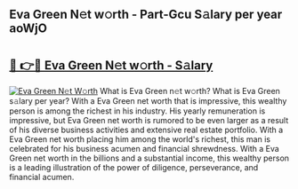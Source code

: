 ## Eva Green N𝚎t w𝚘rth - Part-Gcu S𝚊lary per year aoWjO

# <h2><a href="http://gc55ty.nevu.top/?p=Eva+Green">🔗 👉🔴 Eva Green N𝚎t w𝚘rth - S𝚊lary</a></h2>

[![Eva Green N𝚎t W𝚘rth](https://i.imgur.com/Oavwk0R.jpeg)](http://gc55ty.nevu.top/?p=Eva+Green)
What is Eva Green n𝚎t w𝚘rth? What is Eva Green s𝚊lary per year?
With a Eva Green net worth that is impressive, this wealthy person is among the richest in his industry. His yearly remuneration is impressive, but Eva Green net worth is rumored to be even larger as a result of his diverse business activities and extensive real estate portfolio. With a Eva Green net worth placing him among the world's richest, this man is celebrated for his business acumen and financial shrewdness. With a Eva Green net worth in the billions and a substantial income, this wealthy person is a leading illustration of the power of diligence, perseverance, and financial acumen.
